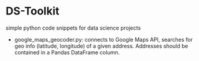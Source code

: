 # DS-Toolkit
simple python code snippets for data science projects

- google_maps_geocoder.py: connects to Google Maps API, searches for geo info (latitude, longitude) of a given address. Addresses should be contained in a Pandas DataFrame column. 
